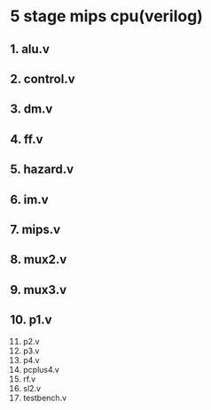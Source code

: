 # 5 stage mips cpu(verilog)
## 1. alu.v
## 2. control.v
## 3. dm.v
## 4. ff.v
## 5. hazard.v
## 6. im.v
## 7. mips.v
## 8. mux2.v
## 9. mux3.v
## 10. p1.v
11. p2.v
12. p3.v
13. p4.v
14. pcplus4.v
15. rf.v
16. sl2.v
17. testbench.v 
<!--stackedit_data:
eyJoaXN0b3J5IjpbMTA1MzY5NjcxM119
-->